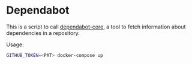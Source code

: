 # Dependabot

This is a script to call [dependabot-core](https://github.com/dependabot/dependabot-core/), a tool to fetch information about dependencies in a repository.

Usage:

```sh
GITHUB_TOKEN=<PAT> docker-compose up
```
